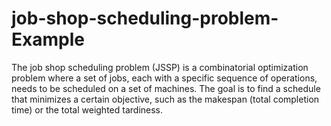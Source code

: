 # job-shop-scheduling-problem-Example
The job shop scheduling problem (JSSP) is a combinatorial optimization problem where a set of jobs, each with a specific sequence of operations, needs to be scheduled on a set of machines. The goal is to find a schedule that minimizes a certain objective, such as the makespan (total completion time) or the total weighted tardiness. 
